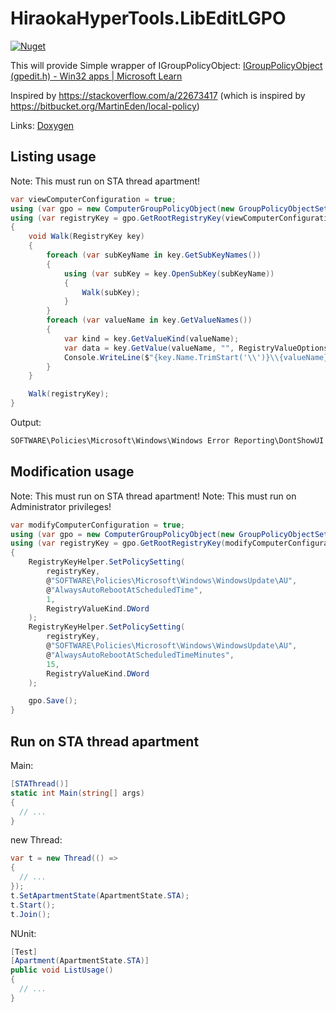 # HiraokaHyperTools.LibEditLGPO

[![Nuget](https://img.shields.io/nuget/v/HiraokaHyperTools.LibEditLGPO)](https://www.nuget.org/packages/HiraokaHyperTools.LibEditLGPO)

This will provide Simple wrapper of IGroupPolicyObject: [IGroupPolicyObject (gpedit.h) - Win32 apps | Microsoft Learn](https://learn.microsoft.com/en-us/windows/win32/api/gpedit/nn-gpedit-igrouppolicyobject)

Inspired by https://stackoverflow.com/a/22673417 (which is inspired by https://bitbucket.org/MartinEden/local-policy)

Links: [Doxygen](https://hiraokahypertools.github.io/LibEditLGPO/html/)

## Listing usage

Note: This must run on STA thread apartment!

```cs
var viewComputerConfiguration = true;
using (var gpo = new ComputerGroupPolicyObject(new GroupPolicyObjectSettings(loadRegistryInfo: true, readOnly: true)))
using (var registryKey = gpo.GetRootRegistryKey(viewComputerConfiguration ? GroupPolicySection.Machine : GroupPolicySection.User))
{
    void Walk(RegistryKey key)
    {
        foreach (var subKeyName in key.GetSubKeyNames())
        {
            using (var subKey = key.OpenSubKey(subKeyName))
            {
                Walk(subKey);
            }
        }
        foreach (var valueName in key.GetValueNames())
        {
            var kind = key.GetValueKind(valueName);
            var data = key.GetValue(valueName, "", RegistryValueOptions.DoNotExpandEnvironmentNames);
            Console.WriteLine($"{key.Name.TrimStart('\\')}\\{valueName} = {data}");
        }
    }

    Walk(registryKey);
}
```

Output:

```txt
SOFTWARE\Policies\Microsoft\Windows\Windows Error Reporting\DontShowUI = 0
```

## Modification usage

Note: This must run on STA thread apartment!
Note: This must run on Administrator privileges!

```cs
var modifyComputerConfiguration = true;
using (var gpo = new ComputerGroupPolicyObject(new GroupPolicyObjectSettings(loadRegistryInfo: true, readOnly: false)))
using (var registryKey = gpo.GetRootRegistryKey(modifyComputerConfiguration ? GroupPolicySection.Machine : GroupPolicySection.User))
{
    RegistryKeyHelper.SetPolicySetting(
        registryKey,
        @"SOFTWARE\Policies\Microsoft\Windows\WindowsUpdate\AU",
        @"AlwaysAutoRebootAtScheduledTime",
        1,
        RegistryValueKind.DWord
    );
    RegistryKeyHelper.SetPolicySetting(
        registryKey,
        @"SOFTWARE\Policies\Microsoft\Windows\WindowsUpdate\AU",
        @"AlwaysAutoRebootAtScheduledTimeMinutes",
        15,
        RegistryValueKind.DWord
    );

    gpo.Save();
}
```

## Run on STA thread apartment

Main:

```cs
[STAThread()]
static int Main(string[] args)
{
  // ...
}
```

new Thread:

```cs
var t = new Thread(() =>
{
  // ...
});
t.SetApartmentState(ApartmentState.STA);
t.Start();
t.Join();
```

NUnit:

```cs
[Test]
[Apartment(ApartmentState.STA)]
public void ListUsage()
{
  // ...
}
```
